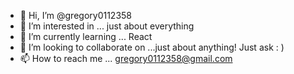 - 👋 Hi, I’m @gregory0112358
- 👀 I’m interested in ... just about everything
- 🌱 I’m currently learning ... React
- 💞️ I’m looking to collaborate on ...just about anything! Just ask : )
- 📫 How to reach me ... gregory0112358@gmail.com

<!---
gregory0112358/gregory0112358 is a ✨ special ✨ repository because its `README.md` (this file) appears on your GitHub profile.
You can click the Preview link to take a look at your changes.
--->
